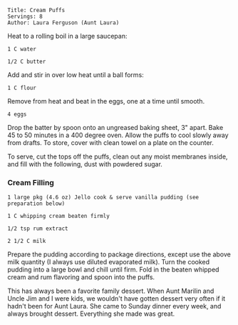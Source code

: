 ~~~ recipe-info
Title: Cream Puffs
Servings: 8
Author: Laura Ferguson (Aunt Laura)
~~~

Heat to a rolling boil in a large saucepan:

~~~ recipe-ingredients
1 C water

1/2 C butter
~~~

Add and stir in over low heat until a ball forms:

~~~ recipe-ingredients
1 C flour
~~~

Remove from heat and beat in the eggs, one at a time until smooth.

~~~ recipe-ingredients
4 eggs
~~~

Drop the batter by spoon onto an ungreased baking sheet, 3" apart. Bake 45 to 50 minutes in a 400
degree oven. Allow the puffs to cool slowly away from drafts. To store, cover with clean towel on a
plate on the counter.

To serve, cut the tops off the puffs, clean out any moist membranes inside, and fill with the
following, dust with powdered sugar.


### Cream Filling

~~~ recipe-ingredients
1 large pkg (4.6 oz) Jello cook & serve vanilla pudding (see preparation below)

1 C whipping cream beaten firmly

1/2 tsp rum extract

2 1/2 C milk
~~~

Prepare the pudding according to package directions, except use the above milk quantity (I always
use diluted evaporated milk). Turn the cooked pudding into a large bowl and chill until firm. Fold
in the beaten whipped cream and rum flavoring and spoon into the puffs.

This has always been a favorite family dessert. When Aunt Marilin and Uncle Jim and I were kids, we
wouldn't have gotten dessert very often if it hadn't been for Aunt Laura. She came to Sunday dinner
every week, and always brought dessert. Everything she made was great.
